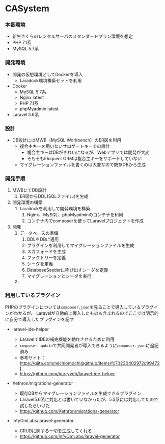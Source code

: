 # CASystem

### 本番環境
- 新生さくらのレンタルサーバのスタンダードプラン環境を想定
- PHP 7.1系
- MySQL 5.7系

### 開発環境
- 開発の仮想環境としてDockerを導入
    - Laradock環境構築セットを利用
- Docker
    - MySQL 5.7系
    - Nginx latest
    - PHP 7.1系
    - phpMyadmin latest
- Laravel 5.6系

### 設計
- DB設計にはMWB（MySQL Workbench）のER図を利用
    - 複合主キーを用いないサロゲートキーでの設計
        - 複合主キーはDBがきれいになるが、Webアプリでは開発が大変
        - そもそもEloquent ORMは複合主キーをサポートしていない
    - マイグレーションファイルを書くのは大変なので既存DBから生成

### 開発手順
1. MWBにてDB設計
    1. ER図からDDL(SQLファイル)を生成
1. 開発環境の構築
    1. Laradockを利用して開発環境を構築
        1. Nginx、MySQL、phpMyadminのコンテナを利用
        1. コンテナ内でcomposerを使ってLaravelプロジェクトを作成
1. 開発
    1. データベースの準備
        1. DDLをDBに適用
        1. プラグインを利用してマイグレーションファイルを生成
        1. スカフォードを生成
        1. ファクトリーを定義
        1. シーダを定義
        1. DatabaseSeederに呼び出すシーダを定義
        1. マイグレーションとシーダを実行
    1.     

### 利用しているプラグイン

PHPのプラグインについては`composer.json`を見ることで導入しているプラグインがわかるが、
Laravelが自動的に導入したものも含まれるのでここでは明示的に自分で導入したプラグインを記す

- laravel-ide-helper
    - LaravelでIDEの補完機能を動作させるために利用
    - `composer update`で共同開発者が導入できるように`composer.json`に追記済み
    - 参考サイト：https://qiita.com/michiomochi@github/items/fc70230402972c99472f
    - https://github.com/barryvdh/laravel-ide-helper
    
- Xethron/migrations-generator 
  - 既存DBからマイグレーションファイルを生成できるプラグイン
  - Laravel5.6系に対応とは書いていなかったが、5.5系には対応してたので試したらいけた
  - https://github.com/Xethron/migrations-generator
    
- InfyOmLabs/laravel-generator
    - CRUDに関する一切を生成してくれる
    - https://github.com/InfyOmLabs/laravel-generator